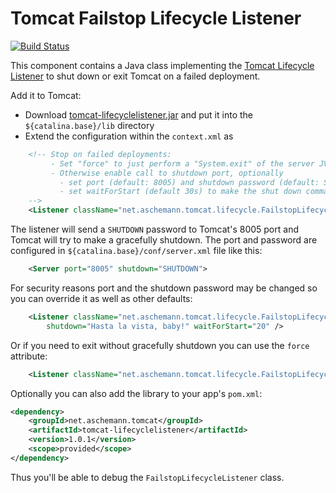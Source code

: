 # Tomcat Failstop Lifecycle Listener

[![Build Status](https://travis-ci.org/ascheman/tomcat-lifecyclelistener.svg?branch=master)](https://travis-ci.org/ascheman/tomcat-lifecyclelistener)

This component contains a Java class implementing the [Tomcat Lifecycle
Listener](https://tomcat.apache.org/tomcat-9.0-doc/config/context.html#Lifecycle_Listeners) to shut down or exit Tomcat
on a failed deployment.

Add it to Tomcat:
 
* Download [tomcat-lifecyclelistener.jar](https://repo1.maven.org/maven2/net/aschemann/tomcat/tomcat-lifecyclelistener/1.0.1/tomcat-lifecyclelistener-1.0.1.jar) and put it into the `${catalina.base}/lib` directory
* Extend the configuration within the `context.xml` as

```xml
    <!-- Stop on failed deployments:
         - Set "force" to just perform a "System.exit" of the server JVM
         - Otherwise enable call to shutdown port, optionally
           - set port (default: 8005) and shutdown password (default: SHUTDOWN) as in server.xml
           - set waitForStart (default 30s) to make the shut down command wait until TC is completely up and running
    -->
    <Listener className="net.aschemann.tomcat.lifecycle.FailstopLifecycleListener" />
```

The listener will send a `SHUTDOWN` password to Tomcat's 8005 port and Tomcat will try to make a gracefully shutdown.
The port and password are configured in `${catalina.base}/conf/server.xml` file like this:
```xml
    <Server port="8005" shutdown="SHUTDOWN">
```

For security reasons port and the shutdown password may be changed so you can override it as well as other defaults:
```xml
    <Listener className="net.aschemann.tomcat.lifecycle.FailstopLifecycleListener" port="29821" 
        shutdown="Hasta la vista, baby!" waitForStart="20" />
```

Or if you need to exit without gracefully shutdown you can use the `force` attribute:
```xml
    <Listener className="net.aschemann.tomcat.lifecycle.FailstopLifecycleListener" force="true" />
```

Optionally you can also add the library to your app's `pom.xml`:
```xml
<dependency>
    <groupId>net.aschemann.tomcat</groupId>
    <artifactId>tomcat-lifecyclelistener</artifactId>
    <version>1.0.1</version>
    <scope>provided</scope>
</dependency>
```

Thus you'll be able to debug the `FailstopLifecycleListener` class.
